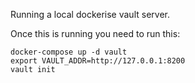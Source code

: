 Running a local dockerise vault server.

Once this is running you need to run this:

```
docker-compose up -d vault
export VAULT_ADDR=http://127.0.0.1:8200
vault init
```


